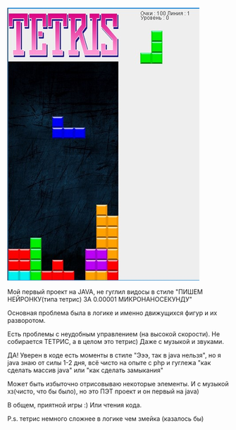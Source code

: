 ![alt text](src/image/tetris.jpg)

Мой первый проект на JAVA, не гуглил видосы в стиле 
"ПИШЕМ НЕЙРОНКУ(типа тетрис) ЗА 0.00001 МИКРОНАНОСЕКУНДУ"

Основная проблема была в логике и именно движущихся 
фигур и их разворотом. 

Есть проблемы с неудобным управлением (на высокой скорости). 
Не собирается ТЕТРИС, а в целом это тетрис) Даже с музыкой и звуками.

ДА! Уверен в коде есть моменты в стиле "Эээ, так в java нельзя", но я 
java знаю от силы 1-2 дня, всё чисто на опыте с php и гуглежа "как сделать массив java"
или "как сделать замыкания"

Может быть избыточно отрисовываю некоторые элементы. 
И с музыкой хз(чисто, что бы было), но это ПЭТ проект и он первый на java)

В общем, приятной игры :) 
Или чтения кода.

P.s. тетрис немного сложнее в логике чем змейка (казалось бы)